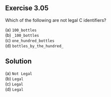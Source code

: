 ## Exercise 3.05

Which of the following are not legal C identifiers?  

(a) `100_bottles`  
(b) `_100_bottles`  
(c) `one_hundred_bottles`  
(d) `bottles_by_the_hundred_`  

## Solution

(a) `Not Legal`  
(b) `Legal`  
(c) `Legal`  
(d) `Legal`  